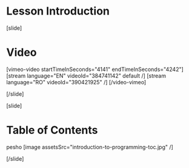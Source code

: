 # Lesson Introduction

[slide]
# Video

[vimeo-video startTimeInSeconds="4141" endTimeInSeconds="4242"]
[stream language="EN" videoId="384741142" default /]
[stream language="RO" videoId="390421925"  /]
[/video-vimeo]

[/slide]

[slide]
# Table of Contents
pesho
[image assetsSrc="introduction-to-programming-toc.jpg" /]

[/slide]
